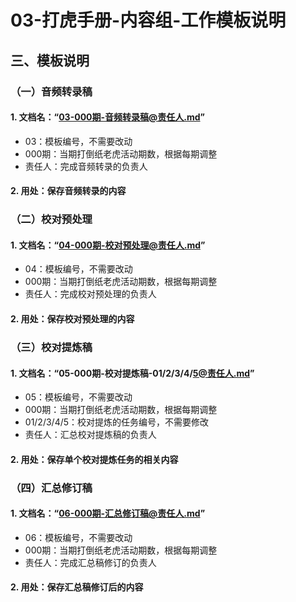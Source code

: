 
# 03-打虎手册-内容组-工作模板说明


## 三、模板说明


### （一）音频转录稿

#### 1. 文档名：“03-000期-音频转录稿@责任人.md”
- 03：模板编号，不需要改动
- 000期：当期打倒纸老虎活动期数，根据每期调整
- 责任人：完成音频转录的负责人

#### 2. 用处：保存音频转录的内容



### （二）校对预处理

#### 1. 文档名：“04-000期-校对预处理@责任人.md”
- 04：模板编号，不需要改动
- 000期：当期打倒纸老虎活动期数，根据每期调整
- 责任人：完成校对预处理的负责人

#### 2. 用处：保存校对预处理的内容



### （三）校对提炼稿

#### 1. 文档名：“05-000期-校对提炼稿-01/2/3/4/5@责任人.md”
- 05：模板编号，不需要改动
- 000期：当期打倒纸老虎活动期数，根据每期调整
- 01/2/3/4/5：校对提炼的任务编号，不需要修改
- 责任人：汇总校对提炼稿的负责人

#### 2. 用处：保存单个校对提炼任务的相关内容



### （四）汇总修订稿

#### 1. 文档名：“06-000期-汇总修订稿@责任人.md”
- 06：模板编号，不需要改动
- 000期：当期打倒纸老虎活动期数，根据每期调整
- 责任人：完成汇总稿修订的负责人

#### 2. 用处：保存汇总稿修订后的内容




